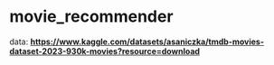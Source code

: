 # movie_recommender

data: **https://www.kaggle.com/datasets/asaniczka/tmdb-movies-dataset-2023-930k-movies?resource=download**

